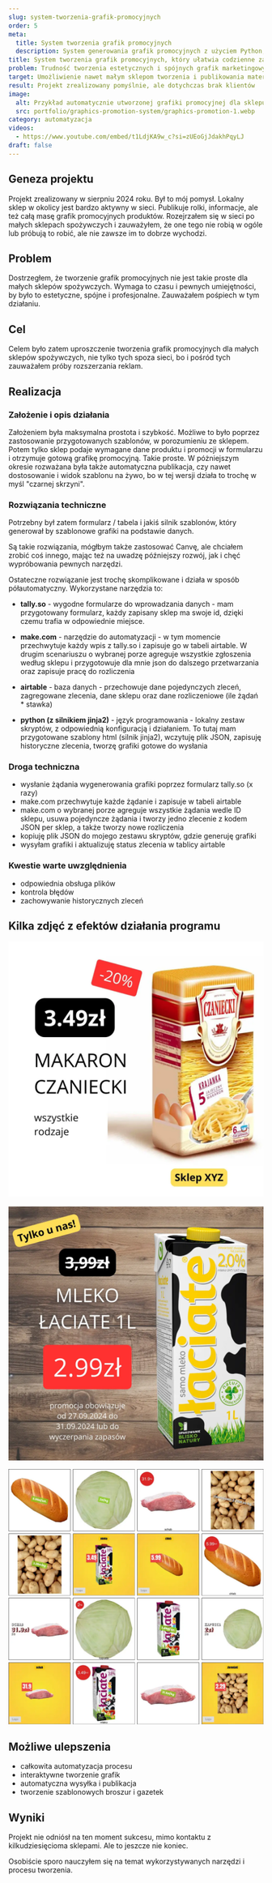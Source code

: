 ```yaml
---
slug: system-tworzenia-grafik-promocyjnych
order: 5
meta:
  title: System tworzenia grafik promocyjnych
  description: System generowania grafik promocyjnych z użyciem Python, Jinja2 i automatyzacji, ułatwia tworzenie materiałów marketingowych
title: System tworzenia grafik promocyjnych, który ułatwia codzienne zadania
problem: Trudność tworzenia estetycznych i spójnych grafik marketingowych
target: Umożliwienie nawet małym sklepom tworzenia i publikowania materiałów promocyjnych
result: Projekt zrealizowany pomyślnie, ale dotychczas brak klientów
image:
  alt: Przykład automatycznie utworzonej grafiki promocyjnej dla sklepu spożywczego
  src: portfolio/graphics-promotion-system/graphics-promotion-1.webp
category: automatyzacja
videos:
  - https://www.youtube.com/embed/t1LdjKA9w_c?si=zUEoGjJdakhPqyLJ
draft: false
---
```


## Geneza projektu

Projekt zrealizowany w sierpniu 2024 roku. Był to mój pomysł. Lokalny sklep w okolicy jest bardzo aktywny w sieci. Publikuje rolki, informacje, ale też całą masę grafik promocyjnych produktów. Rozejrzałem się w sieci po małych sklepach spożywczych i zauważyłem, że one tego nie robią w ogóle lub próbują to robić, ale nie zawsze im to dobrze wychodzi.

## Problem

Dostrzegłem, że tworzenie grafik promocyjnych nie jest takie proste dla małych sklepów spożywczych. Wymaga to czasu i pewnych umiejętności, by było to estetyczne, spójne i profesjonalne. Zauważałem pośpiech w tym działaniu.

## Cel

Celem było zatem uproszczenie tworzenia grafik promocyjnych dla małych sklepów spożywczych, nie tylko tych spoza sieci, bo i pośród tych zauważałem próby rozszerzania reklam.

## Realizacja

### Założenie i opis działania

Założeniem była maksymalna prostota i szybkość. Możliwe to było poprzez zastosowanie przygotowanych szablonów, w porozumieniu ze sklepem. Potem tylko sklep podaje wymagane dane produktu i promocji w formularzu i otrzymuje gotową grafikę promocyjną. Takie proste. W póżniejszym okresie rozważana była także automatyczna publikacja, czy nawet dostosowanie i widok szablonu na żywo, bo w tej wersji działa to trochę w myśl "czarnej skrzyni".

### Rozwiązania techniczne

Potrzebny był zatem formularz / tabela i jakiś silnik szablonów, który generował by szablonowe grafiki na podstawie danych.

Są takie rozwiązania, mógłbym także zastosować Canvę, ale chciałem zrobić coś innego, mając też na uwadzę późniejszy rozwój, jak i chęć wypróbowania pewnych narzędzi.

Ostateczne rozwiązanie jest trochę skomplikowane i działa w sposób półautomatyczny. Wykorzystane narzędzia to:

- **tally.so** - wygodne formularze do wprowadzania danych - mam przygotowany formularz, każdy zapisany sklep ma swoje id, dzięki czemu trafia w odpowiednie miejsce.

- **make.com** - narzędzie do automatyzacji - w tym momencie przechwytuje każdy wpis z tally.so i zapisuje go w tabeli airtable. W drugim scenariuszu o wybranej porze agreguje wszystkie zgłoszenia według sklepu i przygotowuje dla mnie json do dalszego przetwarzania oraz zapisuje pracę do rozliczenia

- **airtable** - baza danych - przechowuje dane pojedynczych zleceń, zagregowane zlecenia, dane sklepu oraz dane rozliczeniowe (ile żądań \* stawka)

- **python (z silnikiem jinja2)** - język programowania - lokalny zestaw skryptów, z odpowiednią konfiguracją i działaniem. To tutaj mam przygotowane szablony html (silnik jinja2), wczytuję plik JSON, zapisuję historyczne zlecenia, tworzę grafiki gotowe do wysłania

### Droga techniczna

- wysłanie żądania wygenerowania grafiki poprzez formularz tally.so (x razy)
- make.com przechwytuje każde żądanie i zapisuje w tabeli airtable
- make.com o wybranej porze agreguje wszystkie żądania wedle ID sklepu, usuwa pojedyncze żądania i tworzy jedno zlecenie z kodem JSON per sklep, a także tworzy nowe rozliczenia
- kopiuję plik JSON do mojego zestawu skryptów, gdzie generuję grafiki
- wysyłam grafiki i aktualizuję status zlecenia w tablicy airtable

### Kwestie warte uwzględnienia

- odpowiednia obsługa plików
- kontrola błędów
- zachowywanie historycznych zleceń

## Kilka zdjęć z efektów działania programu

![Przykład automatycznie utworzonej grafiki promocyjnej dla sklepu spożywczego](../../assets/images/portfolio/graphics-promotion-system/graphics-promotion-1.webp)

![Przykład szablonowej i automatycznie utworzonej grafiki promocyjnej](../../assets/images/portfolio/graphics-promotion-system/graphics-promotion-2.webp)

![Siatka szablonowych grafik marketingowych produktów spożywczych](../../assets/images/portfolio/graphics-promotion-system/graphics-promo-showcase.webp)

## Możliwe ulepszenia

- całkowita automatyzacja procesu
- interaktywne tworzenie grafik
- automatyczna wysyłka i publikacja
- tworzenie szablonowych broszur i gazetek

## Wyniki

Projekt nie odniósł na ten moment sukcesu, mimo kontaktu z kilkudziesięcioma sklepami. Ale to jeszcze nie koniec.

Osobiście sporo nauczyłem się na temat wykorzystywanych narzędzi i procesu tworzenia.
